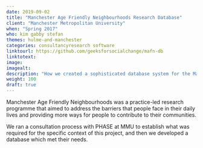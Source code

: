 ```yaml
---
date: 2019-09-02
title: "Manchester Age Friendly Neighbourhoods Research Database"
client: "Manchester Metropolitan University"
when: "Spring 2017"
who: kim gabby stefan
themes: hulme-and-manchester
categories: consultancyresearch software
linktourl: https://github.com/geeksforsocialchange/mafn-db
linktotext:
image:
imagealt:
description: "How we created a sophisticated database system for the Manchester Age Friendly Neighbourhoods project, in collaboration with PHASE at Manchester Metropolitan University."
weight: 100
draft: true
---
```


Manchester Age Friendly Neighbourhoods was a practice-led research programme that aimed to address the barriers that people face in their daily lives and providing more ways for people to contribute to their communities.

We ran a consultation process with PHASE at MMU to establish what was required for the specific context of this project, and then we developed a database which met their needs.
